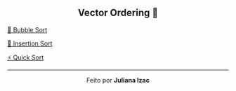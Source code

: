 <h2 align="center">Vector Ordering 💫</h2>

[🔮 Bubble Sort](https://github.com/julianaizac/vector-ordering/blob/main/bubble-sort.c)

[🌌 Insertion Sort](https://github.com/julianaizac/vector-ordering/blob/main/insertion-sort.c)

[⚡ Quick Sort](https://github.com/julianaizac/vector-ordering/blob/main/quick-sort.c)

<hr>

<p align= center>Feito por <strong>Juliana Izac</strong></p>